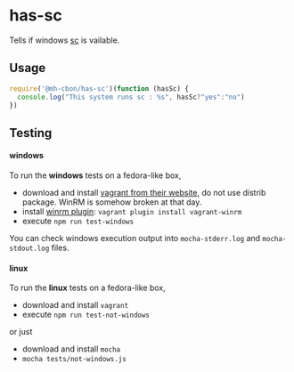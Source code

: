 # has-sc

Tells if windows [sc](https://technet.microsoft.com/en-us/library/bb490995.aspx) is vailable.

## Usage

```js
require('@mh-cbon/has-sc')(function (hasSc) {
  console.log("This system runs sc : %s", hasSc?"yes":"no")
})
```

## Testing

#### windows

To run the __windows__ tests on a fedora-like box,

- download and install [vagrant from their website](https://www.vagrantup.com/downloads.html), do not use distrib package. WinRM is somehow broken at that day.
- install [winrm plugin](https://github.com/criteo/vagrant-winrm): `vagrant plugin install vagrant-winrm`
- execute `npm run test-windows`

You can check windows execution output into `mocha-stderr.log` and `mocha-stdout.log` files.


#### linux
To run the __linux__ tests on a fedora-like box,

- download and install `vagrant`
- execute `npm run test-not-windows`

or just

- download and install `mocha`
- `mocha tests/not-windows.js`
